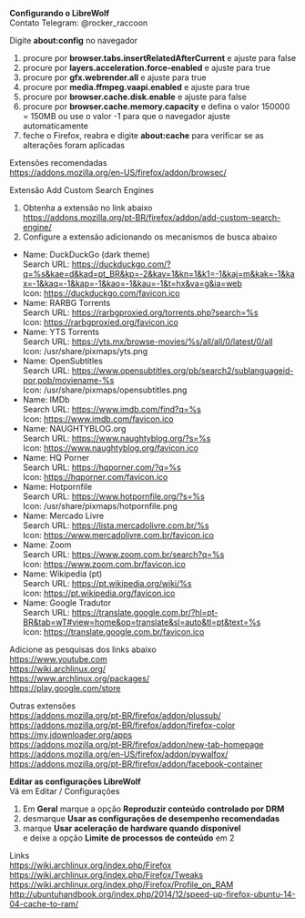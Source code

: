 <b>Configurando o LibreWolf</b></br>
Contato Telegram: @rocker_raccoon

Digite <b>about:config</b> no navegador
1. procure por <b>browser.tabs.insertRelatedAfterCurrent</b> e ajuste para false
2. procure por <b>layers.acceleration.force-enabled</b> e ajuste para true
3. procure por <b>gfx.webrender.all</b> e ajuste para true
4. procure por <b>media.ffmpeg.vaapi.enabled</b> e ajuste para true
5. procure por <b>browser.cache.disk.enable</b> e ajuste para false
6. procure por <b>browser.cache.memory.capacity</b> e defina o valor 150000 = 150MB ou use o valor -1 para que o navegador ajuste automaticamente
7. feche o Firefox, reabra e digite <b>about:cache</b> para verificar se as alterações foram aplicadas

Extensões recomendadas</br>
https://addons.mozilla.org/en-US/firefox/addon/browsec/</br>

Extensão Add Custom Search Engines
1. Obtenha a extensão no link abaixo</br>
https://addons.mozilla.org/pt-BR/firefox/addon/add-custom-search-engine/
2. Configure a extensão adicionando os mecanismos de busca abaixo
- Name: DuckDuckGo (dark theme)</br>
Search URL: https://duckduckgo.com/?q=%s&kae=d&kad=pt_BR&kp=-2&kav=1&kn=1&k1=-1&kaj=m&kak=-1&kax=-1&kaq=-1&kap=-1&kao=-1&kau=-1&t=hx&va=g&ia=web</br>
Icon: https://duckduckgo.com/favicon.ico</br>
- Name: RARBG Torrents</br>
Search URL: https://rarbgproxied.org/torrents.php?search=%s</br>
Icon: https://rarbgproxied.org/favicon.ico</br>
- Name: YTS Torrents</br>
Search URL: https://yts.mx/browse-movies/%s/all/all/0/latest/0/all</br>
Icon: /usr/share/pixmaps/yts.png</br>
- Name: OpenSubtitles</br>
Search URL: https://www.opensubtitles.org/pb/search2/sublanguageid-por,pob/moviename-%s</br>
Icon: /usr/share/pixmaps/opensubtitles.png</br>
- Name: IMDb</br>
Search URL: https://www.imdb.com/find?q=%s</br>
Icon: https://www.imdb.com/favicon.ico</br>
- Name: NAUGHTYBLOG.org</br>
Search URL: https://www.naughtyblog.org/?s=%s</br>
Icon: https://www.naughtyblog.org/favicon.ico</br>
- Name: HQ Porner</br>
Search URL: https://hqporner.com/?q=%s</br>
Icon: https://hqporner.com/favicon.ico</br>
- Name: Hotpornfile</br>
Search URL: https://www.hotpornfile.org/?s=%s</br>
Icon: /usr/share/pixmaps/hotpornfile.png</br>
- Name: Mercado Livre</br>
Search URL: https://lista.mercadolivre.com.br/%s</br>
Icon: https://www.mercadolivre.com.br/favicon.ico</br>
- Name: Zoom</br>
Search URL: https://www.zoom.com.br/search?q=%s</br>
Icon: https://www.zoom.com.br/favicon.ico</br>
- Name: Wikipedia (pt)</br>
Search URL: https://pt.wikipedia.org/wiki/%s</br>
Icon: https://pt.wikipedia.org/favicon.ico</br>
- Name: Google Tradutor</br>
Search URL: https://translate.google.com.br/?hl=pt-BR&tab=wT#view=home&op=translate&sl=auto&tl=pt&text=%s</br>
Icon: https://translate.google.com.br/favicon.ico</br>

Adicione as pesquisas dos links abaixo</br>
https://www.youtube.com</br>
https://wiki.archlinux.org/</br>
https://www.archlinux.org/packages/</br>
https://play.google.com/store</br>

Outras extensões</br>
https://addons.mozilla.org/pt-BR/firefox/addon/plussub/</br>
https://addons.mozilla.org/pt-BR/firefox/addon/firefox-color</br>
https://my.jdownloader.org/apps</br>
https://addons.mozilla.org/pt-BR/firefox/addon/new-tab-homepage</br>
https://addons.mozilla.org/en-US/firefox/addon/pywalfox/</br>
https://addons.mozilla.org/pt-BR/firefox/addon/facebook-container</br>

<b>Editar as configurações LibreWolf</b></br>
Vá em Editar / Configurações
1. Em <b>Geral</b> marque a opção <b>Reproduzir conteúdo controlado por DRM</b>
2. desmarque <b>Usar as configurações de desempenho recomendadas</b>
3. marque <b>Usar aceleração de hardware quando disponível</b></br> e deixe a opção <b>Limite de processos de conteúdo</b> em 2</br>

Links</br>
https://wiki.archlinux.org/index.php/Firefox</br>
https://wiki.archlinux.org/index.php/Firefox/Tweaks</br>
https://wiki.archlinux.org/index.php/Firefox/Profile_on_RAM</br>
http://ubuntuhandbook.org/index.php/2014/12/speed-up-firefox-ubuntu-14-04-cache-to-ram/</br>

